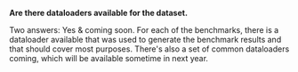 <!-- List out FAQs here -->
**Are there dataloaders available for the dataset.**

Two answers: Yes & coming soon. For each of the benchmarks, there is a dataloader available that was used to generate the benchmark results and that should cover most purposes. There's also a set of common dataloaders coming, which will be available sometime in next year.